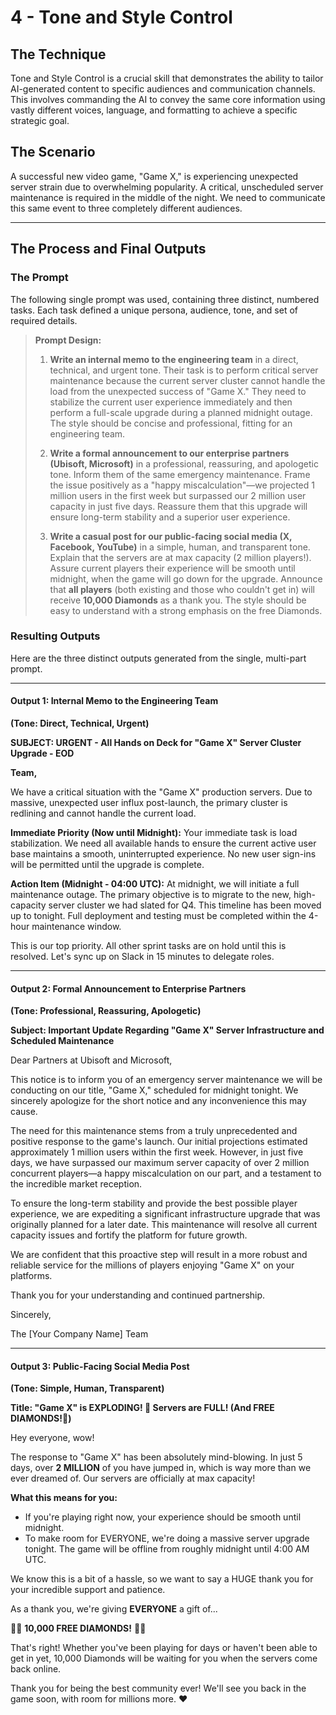 # 4 - Tone and Style Control

## The Technique
Tone and Style Control is a crucial skill that demonstrates the ability to tailor AI-generated content to specific audiences and communication channels. This involves commanding the AI to convey the same core information using vastly different voices, language, and formatting to achieve a specific strategic goal.

## The Scenario
A successful new video game, "Game X," is experiencing unexpected server strain due to overwhelming popularity. A critical, unscheduled server maintenance is required in the middle of the night. We need to communicate this same event to three completely different audiences.

---

## The Process and Final Outputs

### The Prompt

The following single prompt was used, containing three distinct, numbered tasks. Each task defined a unique persona, audience, tone, and set of required details.

> **Prompt Design:**
>
> 1.  **Write an internal memo to the engineering team** in a direct, technical, and urgent tone. Their task is to perform critical server maintenance because the current server cluster cannot handle the load from the unexpected success of "Game X." They need to stabilize the current user experience immediately and then perform a full-scale upgrade during a planned midnight outage. The style should be concise and professional, fitting for an engineering team.
>
> 2.  **Write a formal announcement to our enterprise partners (Ubisoft, Microsoft)** in a professional, reassuring, and apologetic tone. Inform them of the same emergency maintenance. Frame the issue positively as a "happy miscalculation"—we projected 1 million users in the first week but surpassed our 2 million user capacity in just five days. Reassure them that this upgrade will ensure long-term stability and a superior user experience.
>
> 3.  **Write a casual post for our public-facing social media (X, Facebook, YouTube)** in a simple, human, and transparent tone. Explain that the servers are at max capacity (2 million players!). Assure current players their experience will be smooth until midnight, when the game will go down for the upgrade. Announce that **all players** (both existing and those who couldn't get in) will receive **10,000 Diamonds** as a thank you. The style should be easy to understand with a strong emphasis on the free Diamonds.

### Resulting Outputs

Here are the three distinct outputs generated from the single, multi-part prompt.

---

#### **Output 1: Internal Memo to the Engineering Team**

**(Tone: Direct, Technical, Urgent)**

**SUBJECT: URGENT - All Hands on Deck for "Game X" Server Cluster Upgrade - EOD**

**Team,**

We have a critical situation with the "Game X" production servers. Due to massive, unexpected user influx post-launch, the primary cluster is redlining and cannot handle the current load.

**Immediate Priority (Now until Midnight):**
Your immediate task is load stabilization. We need all available hands to ensure the current active user base maintains a smooth, uninterrupted experience. No new user sign-ins will be permitted until the upgrade is complete.

**Action Item (Midnight - 04:00 UTC):**
At midnight, we will initiate a full maintenance outage. The primary objective is to migrate to the new, high-capacity server cluster we had slated for Q4. This timeline has been moved up to tonight. Full deployment and testing must be completed within the 4-hour maintenance window.

This is our top priority. All other sprint tasks are on hold until this is resolved. Let's sync up on Slack in 15 minutes to delegate roles.

---

#### **Output 2: Formal Announcement to Enterprise Partners**

**(Tone: Professional, Reassuring, Apologetic)**

**Subject: Important Update Regarding "Game X" Server Infrastructure and Scheduled Maintenance**

Dear Partners at Ubisoft and Microsoft,

This notice is to inform you of an emergency server maintenance we will be conducting on our title, "Game X," scheduled for midnight tonight. We sincerely apologize for the short notice and any inconvenience this may cause.

The need for this maintenance stems from a truly unprecedented and positive response to the game's launch. Our initial projections estimated approximately 1 million users within the first week. However, in just five days, we have surpassed our maximum server capacity of over 2 million concurrent players—a happy miscalculation on our part, and a testament to the incredible market reception.

To ensure the long-term stability and provide the best possible player experience, we are expediting a significant infrastructure upgrade that was originally planned for a later date. This maintenance will resolve all current capacity issues and fortify the platform for future growth.

We are confident that this proactive step will result in a more robust and reliable service for the millions of players enjoying "Game X" on your platforms.

Thank you for your understanding and continued partnership.

Sincerely,

The [Your Company Name] Team

---

#### **Output 3: Public-Facing Social Media Post**

**(Tone: Simple, Human, Transparent)**

**Title: "Game X" is EXPLODING! 🤯 Servers are FULL! (And FREE DIAMONDS!💎)**

Hey everyone, wow!

The response to "Game X" has been absolutely mind-blowing. In just 5 days, over **2 MILLION** of you have jumped in, which is way more than we ever dreamed of. Our servers are officially at max capacity!

**What this means for you:**
*   If you're playing right now, your experience should be smooth until midnight.
*   To make room for EVERYONE, we're doing a massive server upgrade tonight. The game will be offline from roughly midnight until 4:00 AM UTC.

We know this is a bit of a hassle, so we want to say a HUGE thank you for your incredible support and patience.

As a thank you, we're giving **EVERYONE** a gift of...

💎💎 **10,000 FREE DIAMONDS!** 💎💎

That's right! Whether you've been playing for days or haven't been able to get in yet, 10,000 Diamonds will be waiting for you when the servers come back online.

Thank you for being the best community ever! We'll see you back in the game soon, with room for millions more. ❤️
